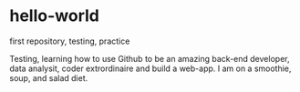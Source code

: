 # hello-world
first repository, testing, practice

Testing, learning how to use Github to be an amazing back-end developer, data analysit, coder extrordinaire and build a web-app. I am on a smoothie, soup, and salad diet. 
